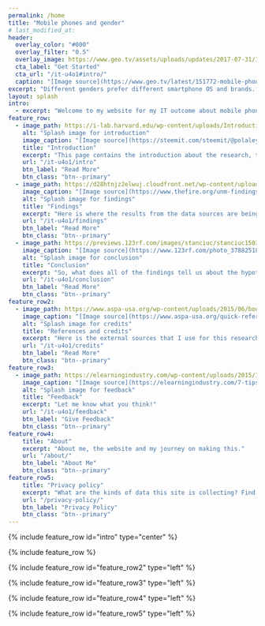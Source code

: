 ```yaml
---
permalink: /home
title: "Mobile phones and gender"
# last_modified_at: 
header:
  overlay_color: "#000"
  overlay_filter: "0.5"
  overlay_image: https://www.geo.tv/assets/uploads/updates/2017-07-31/151772_8918733_updates.jpg
  cta_label: "Get Started"
  cta_url: "/it-u4o1#intro/"
  caption: "[Image source](https://www.geo.tv/latest/151772-mobile-phone-users-cross-1405-million-in-pakistan)"
excerpt: "Different genders prefer different smartphone OS and brands. But how do they differ from each other? You'll find out more on this site."
layout: splash
intro: 
  - excerpt: "Welcome to my website for my IT outcome about mobile phones and gender. Here you will find the full report and more."
feature_row:
  - image_path: https://i-lab.harvard.edu/wp-content/uploads/Introduction-to-VIP.png
    alt: "Splash image for introduction"
    image_caption: "[Image source](https://steemit.com/steemit/@polaleye50/how-to-do-introduce-yourself-properly-to-steemit-community)"
    title: "Introduction"
    excerpt: "This page contains the introduction about the research, the hypothesis and the testing methodology."
    url: "/it-u4o1/intro"
    btn_label: "Read More"
    btn_class: "btn--primary"
  - image_path: https://d28htnjz2elwuj.cloudfront.net/wp-content/uploads/2016/05/03112908/micro-management-magnifying-glass-feat.jpg
    image_caption: "[Image source](https://www.thefire.org/unm-findings-letter-the-growing-micromanagement-of-title-ix-compliance/)"
    alt: "Splash image for findings"
    title: "Findings"
    excerpt: "Here is where the results from the data sources are being discussed."
    url: "/it-u4o1/findings"
    btn_label: "Read More"
    btn_class: "btn--primary"
  - image_path: https://previews.123rf.com/images/stanciuc/stanciuc1503/stanciuc150300719/37882518-recycled-paper-note-pinned-on-cork-board-what-s-the-conclusion-message-concept-image.jpg
    image_caption: "[Image source](https://www.123rf.com/photo_37882518_recycled-paper-note-pinned-on-cork-board-what-s-the-conclusion-message-concept-image.html)"
    alt: "Splash image for conclusion"
    title: "Conclusion"
    excerpt: "So, what does all of the findings tell us about the hypothesis?"
    url: "/it-u4o1/conclusion"
    btn_label: "Read More"
    btn_class: "btn--primary"
feature_row2:
  - image_path: https://www.aspa-usa.org/wp-content/uploads/2015/06/books.jpg
    image_caption: "[Image source](https://www.aspa-usa.org/quick-references/)"
    alt: "Splash image for credits"
    title: "References and credits"
    excerpt: "Here is the external sources that I use for this research, as well as some external links that may be useful for everyone."
    url: "/it-u4o1/credits"
    btn_label: "Read More"
    btn_class: "btn--primary"
feature_row3:
  - image_path: https://elearningindustry.com/wp-content/uploads/2015/12/7-tips-to-create-an-effective-constructive-feedback-system-for-elearning-e1450787065811.jpg
    image_caption: "[Image source](https://elearningindustry.com/7-tips-create-effective-constructive-feedback-system-elearning)"
    alt: "Splash image for feedback"
    title: "Feedback"
    excerpt: "Let me know what you think!"
    url: "/it-u4o1/feedback"
    btn_label: "Give Feedback"
    btn_class: "btn--primary"
feature_row4:
    title: "About"
    excerpt: "About me, the website and my journey on making this."
    url: "/about/"
    btn_label: "About Me"
    btn_class: "btn--primary"
feature_row5:
    title: "Privacy policy"
    excerpt: "What are the kinds of data this site is collecting? Find out here."
    url: "/privacy-policy/"
    btn_label: "Privacy Policy"
    btn_class: "btn--primary"
---
```

{% include feature_row id="intro" type="center" %}

{% include feature_row %}

{% include feature_row id="feature_row2" type="left" %}

{% include feature_row id="feature_row3" type="left" %}

{% include feature_row id="feature_row4" type="left" %}

{% include feature_row id="feature_row5" type="left" %}